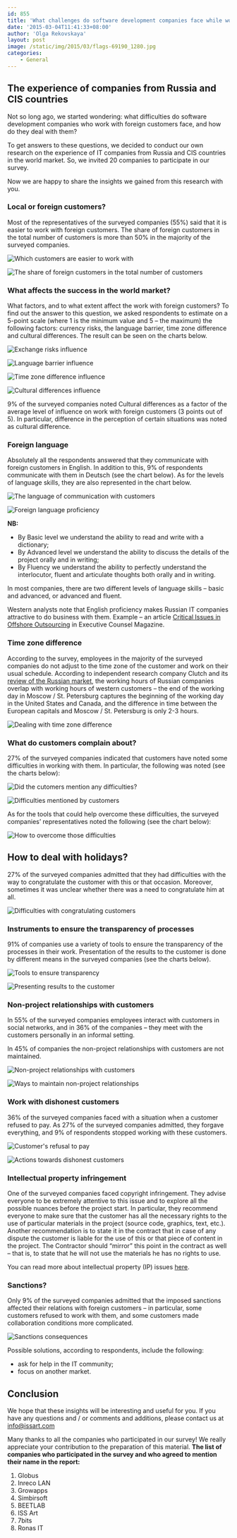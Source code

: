 ```yaml
---
id: 855
title: 'What challenges do software development companies face while working with foreign customers?'
date: '2015-03-04T11:41:33+08:00'
author: 'Olga Rekovskaya'
layout: post
image: /static/img/2015/03/flags-69190_1280.jpg
categories:
    - General
---
```


## The experience of companies from Russia and CIS countries

Not so long ago, we started wondering: what difficulties do software development companies who work with foreign customers face, and how do they deal with them?

To get answers to these questions, we decided to conduct our own research on the experience of IT companies from Russia and CIS countries in the world market. So, we invited 20 companies to participate in our survey.

Now we are happy to share the insights we gained from this research with you.

### Local or foreign customers?

Most of the representatives of the surveyed companies (55%) said that it is easier to work with foreign customers. The share of foreign customers in the total number of customers is more than 50% in the majority of the surveyed companies.

![](/static/img/2015/03/image001.png "Which customers are easier to work with")

![The share of foreign customers in the total number of customers ](/static/img/2015/03/image003.png)

### What affects the success in the world market?

What factors, and to what extent affect the work with foreign customers? To find out the answer to this question, we asked respondents to estimate on a 5-point scale (where 1 is the minimum value and 5 – the maximum) the following factors: currency risks, the language barrier, time zone difference and cultural differences. The result can be seen on the charts below.

![Exchange risks influence](/static/img/2015/03/image005.png)

![Language barrier influence](/static/img/2015/03/image011.png)

![Time zone difference influence](/static/img/2015/03/image007.png)

![Cultural differences influence](/static/img/2015/03/image009.png)

9% of the surveyed companies noted Cultural differences as a factor of the average level of influence on work with foreign customers (3 points out of 5). In particular, difference in the perception of certain situations was noted as cultural difference.

### Foreign language

Absolutely all the respondents answered that they communicate with foreign customers in English. In addition to this, 9% of respondents communicate with them in Deutsch (see the chart below). As for the levels of language skills, they are also represented in the chart below.

![The language of communication with customers](/static/img/2015/03/image013.png)

![Foreign language proficiency](/static/img/2015/03/image015.png)

**NB:**

- By Basic level we understand the ability to read and write with a dictionary;
- By Advanced level we understand the ability to discuss the details of the project orally and in writing;
- By Fluency we understand the ability to perfectly understand the interlocutor, fluent and articulate thoughts both orally and in writing.

In most companies, there are two different levels of language skills – basic and advanced, or advanced and fluent.

Western analysts note that English proficiency makes Russian IT companies attractive to do business with them. Example – an article [Critical Issues in Offshore Outsourcing](http://www.techlaw.org/wp-content/uploads/2010/07/Haynes-and-Boone-Executive-Counsel-Magazine-Critical-Issues-in-Offshore-Outsourcing.pdf) in Executive Counsel Magazine.

### Time zone difference

According to the survey, employees in the majority of the surveyed companies do not adjust to the time zone of the customer and work on their usual schedule. According to independent research company Clutch and its [review of the Russian market](https://clutch.co/outsourcing-location/russia), the working hours of Russian companies overlap with working hours of western customers – the end of the working day in Moscow / St. Petersburg captures the beginning of the working day in the United States and Canada, and the difference in time between the European capitals and Moscow / St. Petersburg is only 2-3 hours.

![Dealing with time zone difference](/static/img/2015/03/image017.png)

### What do customers complain about?

27% of the surveyed companies indicated that customers have noted some difficulties in working with them. In particular, the following was noted (see the charts below):

![Did the cutomers mention any difficulties?](/static/img/2015/03/image019.png)

![Difficulties mentioned by customers](/static/img/2015/03/image021.png)

As for the tools that could help overcome these difficulties, the surveyed companies’ representatives noted the following (see the chart below):

![How to overcome those difficulties](/static/img/2015/03/image023.png)

## How to deal with holidays?

27% of the surveyed companies admitted that they had difficulties with the way to congratulate the customer with this or that occasion. Moreover, sometimes it was unclear whether there was a need to congratulate him at all.

![Difficulties with congratulating customers](/static/img/2015/03/image025.png)

### Instruments to ensure the transparency of processes

91% of companies use a variety of tools to ensure the transparency of the processes in their work. Presentation of the results to the customer is done by different means in the surveyed companies (see the charts below).

![Tools to ensure transparency](/static/img/2015/03/image027.png)

![Presenting results to the customer](/static/img/2015/03/image029.png)

### Non-project relationships with customers

In 55% of the surveyed companies employees interact with customers in social networks, and in 36% of the companies – they meet with the customers personally in an informal setting.

In 45% of companies the non-project relationships with customers are not maintained.

![Non-project relationships with customers](/static/img/2015/03/image031.png)

![Ways to maintain non-project relationships](/static/img/2015/03/image033.png)

### Work with dishonest customers

36% of the surveyed companies faced with a situation when a customer refused to pay. As 27% of the surveyed companies admitted, they forgave everything, and 9% of respondents stopped working with these customers.

![Customer's refusal to pay](/static/img/2015/03/image035.png)

![Actions towards dishonest customers](/static/img/2015/03/image037.png)

### Intellectual property infringement

One of the surveyed companies faced copyright infringement. They advise everyone to be extremely attentive to this issue and to explore all the possible nuances before the project start. In particular, they recommend everyone to make sure that the customer has all the necessary rights to the use of particular materials in the project (source code, graphics, text, etc.). Another recommendation is to state it in the contract that in case of any dispute the customer is liable for the use of this or that piece of content in the project. The Contractor should “mirror” this point in the contract as well – that is, to state that he will not use the materials he has no rights to use.

You can read more about intellectual property (IP) issues [here](http://www.issart.com/blog/intellectual-property-issues-software-development/).

### Sanctions?

Only 9% of the surveyed companies admitted that the imposed sanctions affected their relations with foreign customers – in particular, some customers refused to work with them, and some customers made collaboration conditions more complicated.

![Sanctions consequences](/static/img/2015/03/image039.png)

Possible solutions, according to respondents, include the following:

- ask for help in the IT community;
- focus on another market.

## Conclusion

We hope that these insights will be interesting and useful for you. If you have any questions and / or comments and additions, please contact us at info@issart.com

Many thanks to all the companies who participated in our survey! We really appreciate your contribution to the preparation of this material.
**The list of companies who participated in the survey and who agreed to mention their name in the report:**
1. Globus
2. Inreco LAN
3. Growapps
4. Simbirsoft
5. BEETLAB
6. ISS Art
7. 7bits
8. Ronas IT